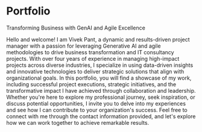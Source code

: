 # Portfolio
Transforming Business with GenAI and Agile Excellence

Hello and welcome! I am Vivek Pant, a dynamic and results-driven project manager with a passion for leveraging Generative AI and agile methodologies to drive business transformation and IT consultancy projects. With over four years of experience in managing high-impact projects across diverse industries, I specialize in using data-driven insights and innovative technologies to deliver strategic solutions that align with organizational goals. In this portfolio, you will find a showcase of my work, including successful project executions, strategic initiatives, and the transformative impact I have achieved through collaboration and leadership. Whether you're here to explore my professional journey, seek inspiration, or discuss potential opportunities, I invite you to delve into my experiences and see how I can contribute to your organization's success. Feel free to connect with me through the contact information provided, and let's explore how we can work together to achieve remarkable results. 
